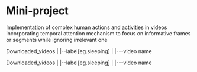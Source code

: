 # Mini-project
Implementation of complex human actions and activities in videos incorporating temporal attention mechanism to focus on informative frames or segments while ignoring irrelevant one

Downloaded_videos
    |
    |--label[eg.sleeping]
        |
        |---video name


Downloaded_videos
    |
    |--label[eg.sleeping]
        |
        |---video name